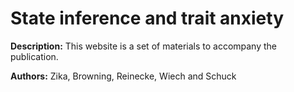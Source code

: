 # State inference and trait anxiety

**Description:** This website is a set of materials to accompany the publication.

**Authors:** Zika, Browning, Reinecke, Wiech and Schuck
